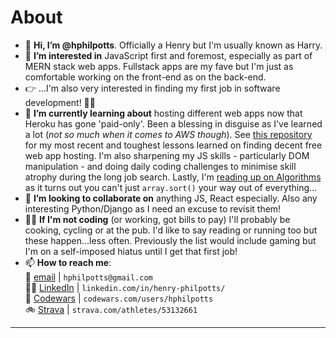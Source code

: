 # About    

- 👋 **Hi, I’m @hphilpotts**. Officially a Henry but I'm usually known as Harry.   
- 👀 **I’m interested in** JavaScript first and foremost, especially as part of MERN stack web apps. Fullstack apps are my fave but I'm just as comfortable working on the front-end as on the back-end.     
- 👉 ...I'm also very interested in finding my first job in software development! 🕵️‍♂️             
- 🌱 **I’m currently learning about** hosting different web apps now that Heroku has gone 'paid-only'. Been a blessing in disguise as I've learned a lot (_not so much when it comes to AWS though_). See [this repository](https://github.com/hphilpotts/Pokegotchi-Frontend-Project-4-General-Assembly-SEI-66-rehost) for my most recent and toughest lessons learned on finding decent free web app hosting. I'm also sharpening my JS skills - particularly DOM manipulation - and doing daily coding challenges to minimise skill atrophy during the long job search. Lastly, I'm [reading up on Algorithms](https://www.manning.com/books/grokking-algorithms) as it turns out you can't just `array.sort()` your way out of everything...               
- 💞️ **I’m looking to collaborate on** anything JS, React especially. Also any interesting Python/Django as I need an excuse to revisit them!    
- 👨‍💻 **If I'm not coding** (or working, got bills to pay) I'll probably be cooking, cycling or at the pub. I'd like to say reading or running too but these happen...less often. Previously the list would include gaming but I'm on a self-imposed hiatus until I get that first job!   
- 📫 **How to reach me**:       
   📩 [email](mailto:hphilpotts@gmail.com) | `hphilpotts@gmail.com`   
   👨‍💼 [LinkedIn](https://www.linkedin.com/in/henry-philpotts/) | `linkedin.com/in/henry-philpotts/`    
   🥷 [Codewars](https://www.codewars.com/users/hphilpotts) | `codewars.com/users/hphilpotts`    
   🚲 [Strava](https://www.strava.com/athletes/53132661) | `strava.com/athletes/53132661`      
   
---      

<!-- [![Top Langs](https://github-readme-stats.vercel.app/api/top-langs/?username=hphilpotts)](https://github.com/hphilpotts/github-readme-stats) -->

<!---
hphilpotts/hphilpotts is a ✨ special ✨ repository because its `README.md` (this file) appears on your GitHub profile.
You can click the Preview link to take a look at your changes.
--->
